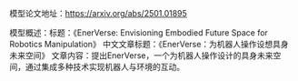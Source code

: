 模型论文地址：https://arxiv.org/abs/2501.01895

模型概述：标题：《EnerVerse: Envisioning Embodied Future Space for Robotics Manipulation》
中文文章标题：《EnerVerse：为机器人操作设想具身未来空间》
文章内容：提出EnerVerse，一个为机器人操作设计的具身未来空间，通过集成多种技术实现机器人与环境的互动。
